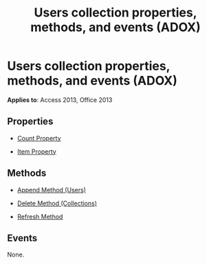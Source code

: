 ﻿---
title: Users collection properties, methods, and events (ADOX)
TOCTitle: Users collection properties, methods, and events (ADOX)
ms:assetid: b15b153c-6234-514e-29c5-831801b5259b
ms:mtpsurl: https://msdn.microsoft.com/library/JJ249845(v=office.15)
ms:contentKeyID: 48547146
ms.date: 09/18/2015
mtps_version: v=office.15
---

# Users collection properties, methods, and events (ADOX)


**Applies to**: Access 2013, Office 2013

## Properties

- [Count Property](count-property-ado.md)

- [Item Property](item-property-ado.md)

## Methods

- [Append Method (Users)](append-method-adox-users.md)

- [Delete Method (Collections)](delete-method-adox-collections.md)

- [Refresh Method](refresh-method-ado.md)

## Events

None.

